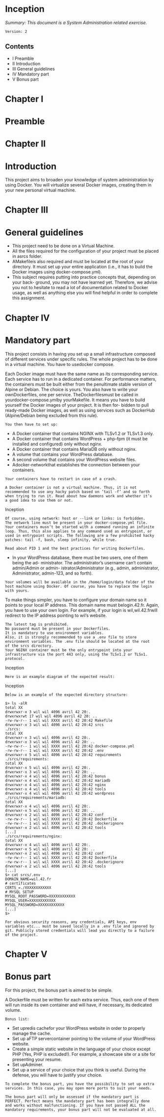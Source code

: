 # Inception

_Summary: This document is a System Administration related exercise._

```
Version: 2
```

## Contents

- I Preamble
- II Introduction
- III General guidelines
- IV Mandatory part
- V Bonus part


# Chapter I

# Preamble


# Chapter II

# Introduction

This project aims to broaden your knowledge of system administration by using Docker.
You will virtualize several Docker images, creating them in your new personal virtual
machine.


# Chapter III

# General guidelines

- This project need to be done on a Virtual Machine.
- All the files required for the configuration of your project must be placed in asrcs
    folder.
- AMakefileis also required and must be located at the root of your directory. It
    must set up your entire application (i.e., it has to build the Docker images using
    docker-compose.yml).
- This subject requires putting into practice concepts that, depending on your back-
    ground, you may not have learned yet. Therefore, we advise you not to hesitate to
    read a lot of documentation related to Docker usage, as well as anything else you
    will find helpful in order to complete this assignment.


# Chapter IV

# Mandatory part

This project consists in having you set up a small infrastructure composed of different
services under specific rules. The whole project has to be done in a virtual machine. You
have to usedocker compose.

Each Docker image must have the same name as its corresponding service.
Each service has to run in a dedicated container.
For performance matters, the containers must be built either from the penultimate stable
version of Alpine or Debian. The choice is yours.
You also have to write your ownDockerfiles, one per service. TheDockerfilesmust
be called in yourdocker-compose.ymlby yourMakefile.
It means you have to build yourself the Docker images of your project. It is then for-
bidden to pull ready-made Docker images, as well as using services such as DockerHub
(Alpine/Debian being excluded from this rule).

```
You then have to set up:
```
- A Docker container that contains NGINX with TLSv1.2 or TLSv1.3 only.
- A Docker container that contains WordPress + php-fpm (it must be installed and
    configured) only without nginx.
- A Docker container that contains MariaDB only without nginx.
- A volume that contains your WordPress database.
- A second volume that contains your WordPress website files.
- Adocker-networkthat establishes the connection between your containers.

```
Your containers have to restart in case of a crash.
```
```
A Docker container is not a virtual machine. Thus, it is not
recommended to use any hacky patch based on ’tail -f’ and so forth
when trying to run it. Read about how daemons work and whether it’s
a good idea to use them or not.
```

Inception

```
Of course, using network: host or --link or links: is forbidden.
The network line must be present in your docker-compose.yml file.
Your containers musn’t be started with a command running an infinite
loop. Thus, this also applies to any command used as entrypoint, or
used in entrypoint scripts. The following are a few prohibited hacky
patches: tail -f, bash, sleep infinity, while true.
```
```
Read about PID 1 and the best practices for writing Dockerfiles.
```
- In your WordPress database, there must be two users, one of them being the ad-
    ministrator. The administrator’s username can’t contain admin/Admin or admin-
    istrator/Administrator (e.g., admin, administrator, Administrator, admin-123, and
    so forth).

```
Your volumes will be available in the /home/login/data folder of the
host machine using Docker. Of course, you have to replace the login
with yours.
```
To make things simpler, you have to configure your domain name so it points to your
local IP address.
This domain name must belogin.42.fr. Again, you have to use your own login.
For example, if your login is wil,wil.42.frwill redirect to the IP address pointing to
wil’s website.

```
The latest tag is prohibited.
No password must be present in your Dockerfiles.
It is mandatory to use environment variables.
Also, it is strongly recommended to use a .env file to store
environment variables. The .env file should be located at the root
of the srcs directory.
Your NGINX container must be the only entrypoint into your
infrastructure via the port 443 only, using the TLSv1.2 or TLSv1.
protocol.
```

Inception

```
Here is an example diagram of the expected result:
```

Inception

```
Below is an example of the expected directory structure:
```
```
$> ls -alR
total XX
drwxrwxr-x 3 wil wil 4096 avril 42 20:.
drwxrwxrwt 17 wil wil 4096 avril 42 20: ..
-rw-rw-r-- 1 wil wil XXXX avril 42 20:42 Makefile
drwxrwxr-x 3 wil wil 4096 avril 42 20:42 srcs
./srcs:
total XX
drwxrwxr-x 3 wil wil 4096 avril 42 20:.
drwxrwxr-x 3 wil wil 4096 avril 42 20: ..
-rw-rw-r-- 1 wil wil XXXX avril 42 20:42 docker-compose.yml
-rw-rw-r-- 1 wil wil XXXX avril 42 20:42 .env
drwxrwxr-x 5 wil wil 4096 avril 42 20:42 requirements
./srcs/requirements:
total XX
drwxrwxr-x 5 wil wil 4096 avril 42 20:.
drwxrwxr-x 3 wil wil 4096 avril 42 20: ..
drwxrwxr-x 4 wil wil 4096 avril 42 20:42 bonus
drwxrwxr-x 4 wil wil 4096 avril 42 20:42 mariadb
drwxrwxr-x 4 wil wil 4096 avril 42 20:42 nginx
drwxrwxr-x 4 wil wil 4096 avril 42 20:42 tools
drwxrwxr-x 4 wil wil 4096 avril 42 20:42 wordpress
./srcs/requirements/mariadb:
total XX
drwxrwxr-x 4 wil wil 4096 avril 42 20:.
drwxrwxr-x 5 wil wil 4096 avril 42 20: ..
drwxrwxr-x 2 wil wil 4096 avril 42 20:42 conf
-rw-rw-r-- 1 wil wil XXXX avril 42 20:42 Dockerfile
-rw-rw-r-- 1 wil wil XXXX avril 42 20:42 .dockerignore
drwxrwxr-x 2 wil wil 4096 avril 42 20:42 tools
[...]
./srcs/requirements/nginx:
total XX
drwxrwxr-x 4 wil wil 4096 avril 42 20:.
drwxrwxr-x 5 wil wil 4096 avril 42 20: ..
drwxrwxr-x 2 wil wil 4096 avril 42 20:42 conf
-rw-rw-r-- 1 wil wil XXXX avril 42 20:42 Dockerfile
-rw-rw-r-- 1 wil wil XXXX avril 42 20:42 .dockerignore
drwxrwxr-x 2 wil wil 4096 avril 42 20:42 tools
[...]
$> cat srcs/.env
DOMAIN_NAME=wil.42.fr
# certificates
CERTS_=./XXXXXXXXXXXX
# MYSQL SETUP
MYSQL_ROOT_PASSWORD=XXXXXXXXXXXX
MYSQL_USER=XXXXXXXXXXXX
MYSQL_PASSWORD=XXXXXXXXXXXX
[...]
$>
```
```
For obvious security reasons, any credentials, API keys, env
variables etc... must be saved locally in a .env file and ignored by
git. Publicly stored credentials will lead you directly to a failure
of the project.
```

# Chapter V

# Bonus part

For this project, the bonus part is aimed to be simple.

A Dockerfile must be written for each extra service. Thus, each one of them will run
inside its own container and will have, if necessary, its dedicated volume.

```
Bonus list:
```
- Set upredis cachefor your WordPress website in order to properly manage the
    cache.
- Set up aFTP servercontainer pointing to the volume of your WordPress website.
- Create a simple static website in the language of your choice except PHP (Yes, PHP
    is excluded!). For example, a showcase site or a site for presenting your resume.
- Set upAdminer.
- Set up a service of your choice that you think is useful. During the defense, you
    will have to justify your choice.

```
To complete the bonus part, you have the possibility to set up extra
services. In this case, you may open more ports to suit your needs.
```
```
The bonus part will only be assessed if the mandatory part is
PERFECT. Perfect means the mandatory part has been integrally done
and works without malfunctioning. If you have not passed ALL the
mandatory requirements, your bonus part will not be evaluated at all.
```
